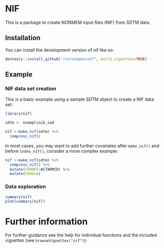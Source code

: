 
<!-- README.md is generated from README.Rmd. Please edit that file -->

# NIF

<!-- badges: start -->
<!-- badges: end -->

This is a package to create NONMEM input files (NIF) from SDTM data.

## Installation

You can install the development version of nif like so:

``` r
devtools::install_github("rstrotmann/nif", build_vignettes=TRUE)
```

## Example

### NIF data set creation

This is a basic example using a sample SDTM object to create a NIF data
set:

``` r
library(nif)

sdtm <- examplinib_sad

nif <-make_nif(sdtm) %>% 
  compress_nif()
```

In most cases, you may want to add further covariates after `make_nif()`
and before `ìndex_nif()`, consider a more complex example:

``` r
nif <-make_nif(sdtm) %>% 
  compress_nif() %>% 
  mutate(COHORT=ACTARMCD) %>% 
  mutate(FOOD=0)
```

### Data exploration

``` r
summary(nif)
plot(summary(nif))
```

# Further information

For further guidance see the help for individual functions and the
included vignettes (see `browseVignettes("nif")`):
